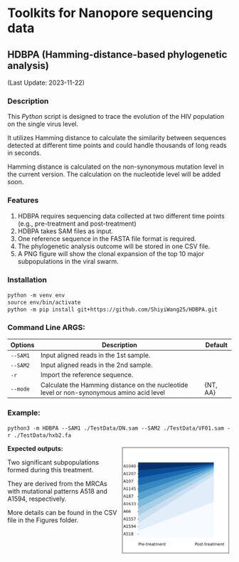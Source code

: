 # Toolkits for Nanopore sequencing data

## HDBPA (Hamming-distance-based phylogenetic analysis) 
(Last Update: 2023-11-22)
### Description
This _Python_ script is designed to trace the evolution of the HIV population on the single virus level.

It utilizes Hamming distance to calculate the similarity between sequences detected at different time points and could handle thousands of long reads in seconds.

Hamming distance is calculated on the non-synonymous mutation level in the current version. The calculation on the nucleotide level will be added soon.

### Features
1. HDBPA requires sequencing data collected at two different time points (e.g., pre-treatment and post-treatment)
2. HDBPA takes SAM files as input.
3. One reference sequence in the FASTA file format is required.
4. The phylogenetic analysis outcome will be stored in one CSV file.
5. A PNG figure will show the clonal expansion of the top 10 major subpopulations in the viral swarm.

### Installation
```
python -m venv env
source env/bin/activate
python -m pip install git+https://github.com/ShiyiWang25/HDBPA.git
```
### Command Line ARGS:

| Options | Description | Default |
| --- | --- | --- |
| `--SAM1`  | Input aligned reads in the 1st sample. | |
| `--SAM2`  | Input aligned reads in the 2nd sample. | |
| `-r`  | Import the reference sequence. | |
| `--mode`| Calculate the Hamming distance on the nucleotide level  or non-synonymous amino acid level | {NT, AA} |

### Example:
```
python3 -m HDBPA --SAM1 ./TestData/DN.sam --SAM2 ./TestData/VF01.sam -r ./TestData/hxb2.fa
```
**Expected outputs:**
<img align="right" src="https://github.com/ShiyiWang25/HDBPA/blob/main/Figures/HDBPA_plot.png" width=50% height=50%>

Two significant subpopulations formed during this treatment. 

They are derived from the MRCAs with mutational patterns A518 and A1594, respectively. 

More details can be found in the CSV file in the Figures folder.

